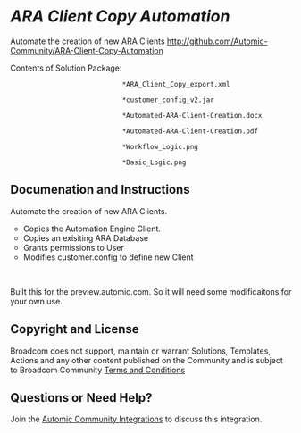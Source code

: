 *ARA Client Copy Automation*
=============


Automate the creation of new ARA Clients
http://github.com/Automic-Community/ARA-Client-Copy-Automation

<!-- List of attached files -->
Contents of Solution Package:

						
								*ARA_Client_Copy_export.xml
								
								*customer_config_v2.jar
								
								*Automated-ARA-Client-Creation.docx
								
								*Automated-ARA-Client-Creation.pdf
								
								*Workflow_Logic.png
								
								*Basic_Logic.png
								
						


Documenation and Instructions
---

<p>Automate the creation of new ARA Clients.</p>
<ul style="list-style-type: circle;">
<li>Copies the Automation Engine Client.</li>
<li>Copies an exisiting ARA Database</li>
<li>Grants permissions to User</li>
<li>Modifies customer.config to define new Client</li>
</ul>
<p>&nbsp;</p>
<p>Built this for the preview.automic.com. So it will need some modificaitons for your own use.</p>

Copyright and License
---

Broadcom does not support, maintain or warrant Solutions, Templates, Actions and any other content published on the Community and is subject to Broadcom Community [Terms and Conditions](https://community.broadcom.com/termsandconditions)


Questions or Need Help? 
---
Join the [Automic Community Integrations](https://community.broadcom.com/communities/community-home?CommunityKey=83e49dd4-b93e-464a-a343-2bb1e51c13ec) to discuss this integration.
